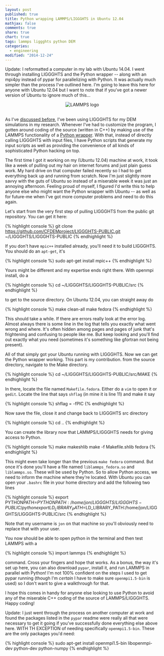 ```yaml
---
layout: post
published: true
title: Python wrapping LAMMPS/LIGGGHTS in Ubuntu 12.04
mathjax: false
comments: true
share: true
chart: true
tags: lammps liggghts python DEM
categories: 
  - engineering
modified: "2014-12-24"
---
```


Update: I reformatted a computer in my lab with Ubuntu 14.04. I went through installing LIGGGHTS and the Python wrapper -- along with an mpi4py instead of pypar for parallelizing with Python. It was actually much simpler than the process I've outlined here. I'm going to leave this here for anyone with Ubuntu 12.04 but I want to note that if you've got a newer version of Ubuntu to ignore much of this...

<div id="wrapper" style="width:100%; text-align:center">
    <img src="http://lammps.sandia.gov/movies/logo.gif" alt="LAMMPS logo" />
</div>
<br />

As I've [discussed before](http://jon.vanlew.net/tag/liggghts.html), I've been using LIGGGHTS for my DEM simulations in my research. Whenever I've had to customize the program, I gotten around coding of the source (written in C++) by making use of the LAMMPS functionality of a [Python wrapper](http://lammps.sandia.gov/doc/Section_python.html). With that, instead of directly calling LIGGGHTS with input files, I have Python scripts that generate my input scripts as well as providing the convenience of all kinds of sophisticated Python hacking on top.

The first time I got it working on my (Ubuntu 12.04) machine at work, it took like a week of pulling out my hair on internet forums and just plain guess work. My hard drive on that computer failed recently so I had to get everything back up and running from scratch. Now I'm just slightly more savvy with the guts of Ubuntu so instead of a miserable week it was just an annoying afternoon. Feeling proud of myself, I figured I'd write this to help anyone else who might want the Python wrapper with Ubuntu -- as well as for future-me when I've got more computer problems and need to do this again.

Let's start from the very first step of pulling LIGGGHTS from the public git repository. You can get it here:

{% highlight console %}
git clone https://github.com/CFDEMproject/LIGGGHTS-PUBLIC.git ~/LIGGGHTS/LIGGGHTS-PUBLIC
{% endhighlight %}

If you don't have `mpic++` installed already, you'll need it to build LIGGGHTS. You should do an `apt-get`, it's 

{% highlight console %}
sudo apt-get install mpic++
{% endhighlight %}

Yours might be different and my expertise ends right there. With openmpi install, do a

{% highlight console %}
cd ~/LIGGGHTS/LIGGGHTS-PUBLIC/src
{% endhighlight %}

to get to the source directory. On Ubuntu 12.04, you can straight away do 

{% highlight console %}
make clean-all
make fedora
{% endhighlight %}

This should take a while. If there are errors really look at the error log. Almost always there is some line in the log that tells you exactly what went wrong and where. It's often hidden among pages and pages of junk that's frightening and confusing to people like me. But keep looking and you'll find out exactly what you need (sometimes it's something like gfortran not being present).

All of that simply got your Ubuntu running with LIGGGHTS. Now we can get the Python wrapper working. This part is my contribution. from the source directory, navigate to the Make directory.

{% highlight console %}
cd ~/LIGGGHTS/LIGGGHTS-PUBLIC/src/MAKE
{% endhighlight %}

In there, locate the file named `Makefile.fedora`. Either do a `vim` to open it or `gedit`. Locate the line that says `shflag` (in mine it is line 11) and make it say

{% highlight console %}
shflag = -fPIC
{% endhighlight %}

Now save the file, close it and change back to LIGGGHTS src directory

{% highlight console %}
cd ..
{% endhighlight %}

You can create the library now that LAMMPS/LIGGGHTS needs for giving access to Python.

{% highlight console %}
make makeshlib
make -f Makefile.shlib fedora
{% endhighlight %}

This might even take longer than the previous `make fedora` command. But once it's done you'll have a file named `liblammps_fedora.so` and `liblammps.so`. These will be used by Python. So to allow Python access, we need to inform the machine where they're located. With Ubuntu you can open your `.bashrc` file in your home directory and add the following two lines

{% highlight console %}
export PYTHONPATH=$PYTHONPATH:/home/jon/LIGGGHTS/LIGGGHTS-PUBLIC/python
export LD_LIBRARY_PATH=$LD_LIBRARY_PATH:/home/jon/LIGGGHTS/LIGGGHTS-PUBLIC/src
{% endhighlight %}

Note that my username is `jon` on that machine so you'll obviously need to replace that with your user.

You now should be able to open python in the terminal and then test LAMMPS with a 

{% highlight console %}
import lammps
{% endhighlight %}

command. Cross your fingers and hope that works. As a bonus, the way it's set up here, you can also download `pypar`, install it, and run LAMMPS in parallel with Python! I'm not 100% confident on the steps I used to get pypar running (though I'm _certain_ I have to make sure `openmpi1.5-bin` is used) so I don't want to give a walkthrough for that.

I hope this comes in handy for anyone else looking to use Python to avoid any of the miserable C++ coding of the source of LAMMPS/LIGGGHTS. Happy coding!

Update: I just went through the process on another computer at work and found the packages listed in the `pypar` readme were really all that were necessary to get it going if you've successfully done everything else above here. WITH TH EXCEPTION of needing specifically `openmpi1.5-bin`. These are the only packages you'd need:

{% highlight console %}
sudo apt-get install openmpi1.5-bin libopenmpi-dev python-dev python-numpy
{% endhighlight %}